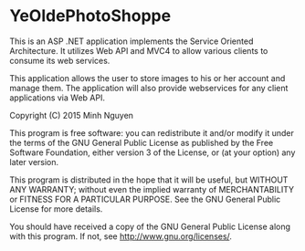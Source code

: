 # YeOldePhotoShoppe
This is an ASP .NET application implements the Service Oriented Architecture. It utilizes Web API and MVC4 to allow various clients to consume its web services.

This application allows the user to store images to his or her account and manage them. The application will also provide webservices for any client applications via Web API.

Copyright (C) 2015  Minh Nguyen

This program is free software: you can redistribute it and/or modify
it under the terms of the GNU General Public License as published by
the Free Software Foundation, either version 3 of the License, or
(at your option) any later version.

This program is distributed in the hope that it will be useful,
but WITHOUT ANY WARRANTY; without even the implied warranty of
MERCHANTABILITY or FITNESS FOR A PARTICULAR PURPOSE.  See the
GNU General Public License for more details.

You should have received a copy of the GNU General Public License
along with this program.  If not, see <http://www.gnu.org/licenses/>.
